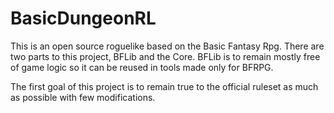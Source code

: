 # BasicDungeonRL

This is an open source roguelike based on the Basic Fantasy Rpg.
There are two parts to this project, BFLib and the Core.
BFLib is to remain mostly free of game logic so it can be reused
in tools made only for BFRPG.

The first goal of this project is to remain true to the official ruleset
as much as possible with few modifications.